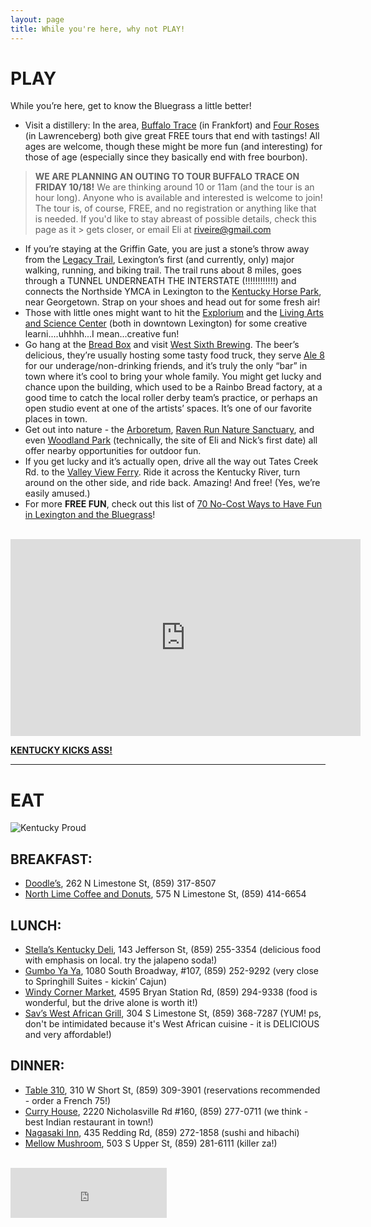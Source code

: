 ```yaml
---
layout: page
title: While you're here, why not PLAY!
---
```


# PLAY  

While you’re here, get to know the Bluegrass a little better!

- Visit a distillery: In the area, [Buffalo Trace](http://www.buffalotracedistillery.com/) (in Frankfort) and [Four Roses](http://www.fourrosesbourbon.com/distillery-tour/) (in Lawrenceberg) both give great FREE tours that end with tastings! All ages are welcome, though these might be more fun (and interesting) for those of age (especially since they basically end with free bourbon).  
> __WE ARE PLANNING AN OUTING TO TOUR BUFFALO TRACE ON FRIDAY 10/18!__ We are thinking around 10 or 11am (and the tour 
> is an hour long). Anyone who is available and interested is welcome to join! The tour is, of course, FREE, and no registration or anything like that is needed. If you'd like to stay abreast of possible details, check this page as it  > gets closer, or email Eli at [riveire@gmail.com](mailto:riveire@gmail.com)  
- If you’re staying at the Griffin Gate, you are just a stone’s throw away from the [Legacy Trail](http://mylegacytrail.com/), Lexington’s first (and currently, only) major walking, running, and biking trail. The trail runs about 8 miles, goes through a TUNNEL UNDERNEATH THE INTERSTATE (!!!!!!!!!!!!) and connects the Northside YMCA in Lexington to the [Kentucky Horse Park](http://kyhorsepark.com/), near Georgetown. Strap on your shoes and head out for some fresh air!
- Those with little ones might want to hit the [Explorium](http://explorium.com/) and the [Living Arts and Science Center](http://www.lasclex.org/) (both in downtown Lexington) for some creative learni....uhhhh...I mean...creative fun!
- Go hang at the [Bread Box](http://www.breadboxlex.com/) and visit [West Sixth Brewing](http://www.westsixth.com/). The beer’s delicious, they’re usually hosting some tasty food truck, they serve [Ale 8](http://ale8one.com/) for our underage/non-drinking friends, and it’s truly the only “bar” in town where it’s cool to bring your whole family. You might get lucky and chance upon the building, which used to be a Rainbo Bread factory, at a good time to catch the local roller derby team’s practice, or perhaps an open studio event at one of the artists’ spaces. It’s one of our favorite places in town.
- Get out into nature - the [Arboretum](http://www.ca.uky.edu/arboretum/), [Raven Run Nature Sanctuary](http://www.lexingtonky.gov/index.aspx?page=276), and even [Woodland Park](http://www.lexingtonky.gov/index.aspx?page=2120) (technically, the site of Eli and Nick’s first date) all offer nearby opportunities for outdoor fun.
- If you get lucky and it’s actually open, drive all the way out Tates Creek Rd. to the [Valley View Ferry](http://www.lexingtonky.gov/index.aspx?page=662). Ride it across the Kentucky River, turn around on the other side, and ride back. Amazing! And free! (Yes, we’re easily amused.)
- For more __FREE FUN__, check out this list of [70 No-Cost Ways to Have Fun in Lexington and the Bluegrass](http://www.visitlex.com/idea/freebies.php)!  
<br>
<iframe width="560" height="315" src="http://www.youtube.com/embed/VK2xh43NLKM" frameborder="0">
</iframe>
<br>

__[KENTUCKY KICKS ASS!](http://www.kentuckyforkentucky.com/)__  

*** 

# EAT  
![Kentucky Proud](http://www.kyagr.com/images/Proud.png)

## BREAKFAST:
- [Doodle’s](http://www.doodlesrestaurant.com/), 262 N Limestone St, (859) 317-8507
- [North Lime Coffee and Donuts](http://www.northlimelex.com/), 575 N Limestone St, (859) 414-6654

## LUNCH:
- [Stella’s Kentucky Deli](http://www.stellaskentuckydeli.com/), 143 Jefferson St, (859) 255-3354 (delicious food with emphasis on local. try the jalapeno soda!)
- [Gumbo Ya Ya](http://www.gumboyayaky.com/), 1080 South Broadway, #107, (859) 252-9292 (very close to Springhill Suites - kickin’ Cajun)
- [Windy Corner Market](http://www.windycornermarket.com/), 4595 Bryan Station Rd, (859) 294-9338 (food is wonderful, but the drive alone is worth it!)
- [Sav’s West African Grill](http://www.savsgrill.com/), 304 S Limestone St, (859) 368-7287 (YUM! ps, don't be intimidated because it's West African cuisine - it is DELICIOUS and very affordable!)

## DINNER:
- [Table 310](http://www.table-three-ten.com/), 310 W Short St, (859) 309-3901 (reservations recommended - order a French 75!)
- [Curry House](http://www.curryhousenep.com/), 2220 Nicholasville Rd #160, (859) 277-0711 (we think - best Indian restaurant in town!)
- [Nagasaki Inn](http://www.urbanspoon.com/r/65/700587/restaurant/South-Tates-Creek-Road/Nagasaki-Inn-Lexington), 435 Redding Rd, (859) 272-1858 (sushi and hibachi)
- [Mellow Mushroom](http://mellowmushroom.com/store/lexington), 503 S Upper St, (859) 281-6111 (killer za!)

<br>
<iframe src="https://embed.spotify.com/?uri=spotify:user:eliriveire:playlist:3dsWfGQ52I0sMD0rj7Yg1X" width="250" height="80" frameborder="0" allowtransparency="true">
</iframe>
<br>
<br>
